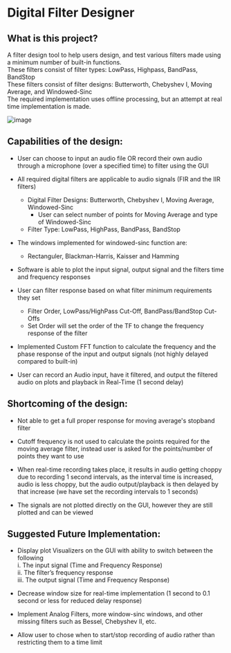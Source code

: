 # Digital Filter Designer

## What is this project?

A filter design tool to help users design, and test various filters made using a minimum number of built-in functions.  
These filters consist of filter types: LowPass, Highpass, BandPass, BandStop  
These filters consist of filter designs: Butterworth, Chebyshev I, Moving Average, and Windowed-Sinc  
The required implementation uses offline processing, but an attempt at real time implementation is made.


![image](https://user-images.githubusercontent.com/73859429/186488102-cacb9e14-9023-40f2-9640-a73f713fc5db.png)

## Capabilities of the design:

- User can choose to input an audio file OR record their own audio through a microphone 
  (over a specified time) to filter using the GUI

- All required digital filters are applicable to audio signals (FIR and the IIR filters)
	- Digital Filter Designs: Butterworth, Chebyshev I, Moving Average, Windowed-Sinc
		- User can select number of points for Moving Average and type of Windowed-Sinc
	- Filter Type: LowPass, HighPass, BandPass, BandStop

- The windows implemented for windowed-sinc function are: 
	- Rectanguler, Blackman-Harris, Kaisser and Hamming

- Software is able to plot the input signal, output signal and the
  filters time and frequency responses 

- User can filter response based on what filter minimum requirements they set
	- Filter Order, LowPass/HighPass Cut-Off, BandPass/BandStop Cut-Offs 
	- Set Order will set the order of the TF to change the frequency response of the filter

- Implemented Custom FFT function to calculate the frequency and 
  the phase response of the input and output signals (not highly delayed compared to built-in)

- User can record an Audio input, have it filtered, and output the filtered audio
  on plots and playback in Real-Time (1 second delay)

## Shortcoming of the design:

- Not able to get a full proper response for moving average's stopband filter

- Cutoff frequency is not used to calculate the points required for the moving average filter, 
  instead user is asked for the points/number of points they want to use

- When real-time recording takes place, it results in audio getting choppy due to
  recording 1 second intervals, as the interval time is increased, audio is less choppy,
  but the audio output/playback is then delayed by that increase 
  (we have set the recording intervals to 1 seconds)

- The signals are not plotted directly on the GUI, however they are still plotted and can be viewed

## Suggested Future Implementation:

- Display plot Visualizers on the GUI with ability to switch between the following  
	i. The input signal (Time and Frequency Response)  
	ii. The filter’s frequency response  
	iii. The output signal (Time and Frequency Response)

- Decrease window size for real-time implementation (1 second to 0.1 second or less for reduced delay response)
  
- Implement Analog Filters, more window-sinc windows, and other missing filters such as Bessel, Chebyshev II, etc.

- Allow user to chose when to start/stop recording of audio rather than restricting them to a time limit



